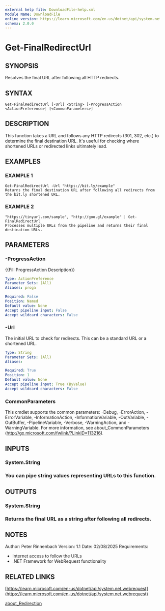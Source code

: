 ```yaml
---
external help file: DownloadFile-help.xml
Module Name: DownloadFile
online version: https://learn.microsoft.com/en-us/dotnet/api/system.net.webrequest
schema: 2.0.0
--- 
```


# Get-FinalRedirectUrl

## SYNOPSIS
Resolves the final URL after following all HTTP redirects.

## SYNTAX

```
Get-FinalRedirectUrl [-Url] <String> [-ProgressAction <ActionPreference>] [<CommonParameters>]
```

## DESCRIPTION
This function takes a URL and follows any HTTP redirects (301, 302, etc.) to determine the final destination URL.
It's useful for checking where shortened URLs or redirected links ultimately lead.

## EXAMPLES

### EXAMPLE 1
```
Get-FinalRedirectUrl -Url "https://bit.ly/example"
Returns the final destination URL after following all redirects from the bit.ly shortened URL.
```

### EXAMPLE 2
```
"https://tinyurl.com/sample", "http://goo.gl/example" | Get-FinalRedirectUrl
Processes multiple URLs from the pipeline and returns their final destination URLs.
```

## PARAMETERS

### -ProgressAction
{{Fill ProgressAction Description}}

```yaml
Type: ActionPreference
Parameter Sets: (All)
Aliases: proga

Required: False
Position: Named
Default value: None
Accept pipeline input: False
Accept wildcard characters: False
```

### -Url
The initial URL to check for redirects.
This can be a standard URL or a shortened URL.

```yaml
Type: String
Parameter Sets: (All)
Aliases:

Required: True
Position: 1
Default value: None
Accept pipeline input: True (ByValue)
Accept wildcard characters: False
```

### CommonParameters
This cmdlet supports the common parameters: -Debug, -ErrorAction, -ErrorVariable, -InformationAction, -InformationVariable, -OutVariable, -OutBuffer, -PipelineVariable, -Verbose, -WarningAction, and -WarningVariable.
For more information, see about_CommonParameters (http://go.microsoft.com/fwlink/?LinkID=113216).

## INPUTS

### System.String
### You can pipe string values representing URLs to this function.
## OUTPUTS

### System.String
### Returns the final URL as a string after following all redirects.
## NOTES
Author: Peter Rinnenbach
Version: 1.1
Date: 02/08/2025
Requirements:
- Internet access to follow the URLs
- .NET Framework for WebRequest functionality

## RELATED LINKS

[https://learn.microsoft.com/en-us/dotnet/api/system.net.webrequest](https://learn.microsoft.com/en-us/dotnet/api/system.net.webrequest)

[about_Redirection]()

